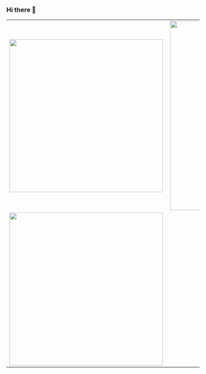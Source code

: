 ### Hi there 👋

<center>
<table>
  <tr>
      <td><img width="400px" align="left" src="https://github-readme-stats.vercel.app/api/top-langs/?username=tauantcamargo&hide=html&layout=compact&theme=dark" /></td>
      <td><img width="495px" align="left" src="https://github-readme-stats.vercel.app/api?username=tauantcamargo&theme=dark" /></td>
  </tr>
  <tr>
    <td><img width="400px" align="left" src="https://streak-stats.demolab.com/?user=tauantcamargo&theme=dark" /></td>
  </tr>
</table>
</center>

